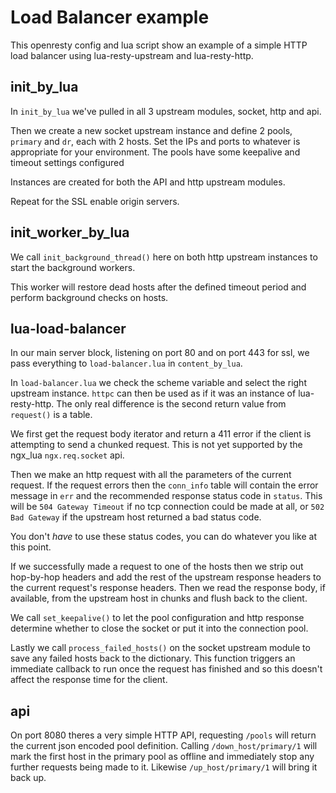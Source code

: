 # Load Balancer example

This openresty config and lua script show an example of a simple HTTP load balancer using lua-resty-upstream and lua-resty-http.

## init_by_lua

In `init_by_lua` we've pulled in all 3 upstream modules, socket, http and api.

Then we create a new socket upstream instance and define 2 pools, `primary` and `dr`, each with 2 hosts.
Set the IPs and ports to whatever is appropriate for your environment.
The pools have some keepalive and timeout settings configured

Instances are created for both the API and http upstream modules.

Repeat for the SSL enable origin servers.

## init_worker_by_lua

We call `init_background_thread()` here on both http upstream instances to start the background workers.

This worker will restore dead hosts after the defined timeout period and perform background checks on hosts.


## lua-load-balancer

In our main server block, listening on port 80 and on port 443 for ssl, we pass everything to `load-balancer.lua` in `content_by_lua`.

In `load-balancer.lua` we check the scheme variable and select the right upstream instance.
`httpc` can then be used as if it was an instance of lua-resty-http.
The only real difference is the second return value from `request()` is a table.

We first get the request body iterator and return a 411 error if the client is attempting to send a chunked request.
This is not yet supported by the ngx_lua `ngx.req.socket` api.

Then we make an http request with all the parameters of the current request.
If the request errors then the `conn_info` table will contain the error message in `err` and the recommended response status code in `status`.
This will be `504 Gateway Timeout` if no tcp connection could be made at all, or `502 Bad Gateway` if the upstream host returned a bad status code.

You don't *have* to use these status codes, you can do whatever you like at this point.

If we successfully made a request to one of the hosts then we strip out hop-by-hop headers and add the rest of the upstream response headers to the current request's response headers.
Then we read the response body, if available, from the upstream host in chunks and flush back to the client.

We call `set_keepalive()` to let the pool configuration and http response determine whether to close the socket or put it into the connection pool.

Lastly we call `process_failed_hosts()` on the socket upstream module to save any failed hosts back to the dictionary.
This function triggers an immediate callback to run once the request has finished and so this doesn't affect the response time for the client.

## api

On port 8080 theres a very simple HTTP API, requesting `/pools` will return the current json encoded pool definition.
Calling `/down_host/primary/1` will mark the first host in the primary pool as offline and immediately stop any further requests being made to it.
Likewise `/up_host/primary/1` will bring it back up.
